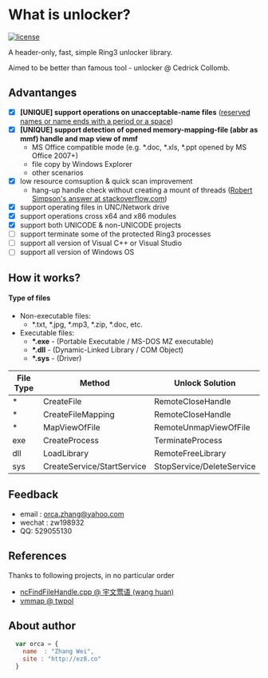 # What is unlocker?

[![license](https://img.shields.io/badge/license-MIT-brightgreen.svg?style=flat)](https://github.com/ez8-co/unlocker/blob/master/LICENSE)

A header-only, fast, simple Ring3 unlocker library. 

Aimed to be better than famous tool - unlocker @ Cedrick Collomb.

## Advantanges

- [x] **[UNIQUE] support operations on unacceptable-name files** ([reserved names or name ends with a period or a space](https://msdn.microsoft.com/en-us/aa365247(VS.85).aspx#naming_conventions))
- [x] **[UNIQUE] support detection of opened memory-mapping-file (abbr as mmf) handle and map view of mmf**
	* MS Office compatible mode (e.g. \*.doc, \*.xls, \*.ppt opened by MS Office 2007+)
	* file copy by Windows Explorer
	* other scenarios
- [x] low resource comsuption & quick scan improvement
    * hang-up handle check without creating a mount of threads ([Robert Simpson's answer at stackoverflow.com](http://stackoverflow.com/questions/16127948/hang-on-ntquerysysteminformation-in-winxpx32-but-works-fine-in-win7x64))
- [x] support operating files in UNC/Network drive
- [x] support operations cross x64 and x86 modules
- [x] support both UNICODE & non-UNICODE projects
- [ ] support terminate some of the protected Ring3 processes
- [ ] support all version of Visual C++ or Visual Studio
- [ ] support all version of Windows OS

## How it works?

#### Type of files
- Non-executable files:
    - \*.txt, \*.jpg, \*.mp3, \*.zip, \*.doc, etc.
- Executable files:
    - **\*.exe** - (Portable Executable / MS-DOS MZ executable)
    - **\*.dll** - (Dynamic-Linked Library / COM Object)
    - **\*.sys** - (Driver)

File Type |Method | Unlock Solution
---|---|---
\* | CreateFile | RemoteCloseHandle
\* | CreateFileMapping | RemoteCloseHandle
\* | MapViewOfFile | RemoteUnmapViewOfFile
exe | CreateProcess | TerminateProcess
dll | LoadLibrary | RemoteFreeLibrary
sys | CreateService/StartService | StopService/DeleteService

## Feedback

* email : [orca.zhang@yahoo.com](mailto:orca.zhang@yahoo.com)
* wechat : zw198932
* QQ: 529055130

## References
Thanks to following projects, in no particular order

* [ncFindFileHandle.cpp @ 宇文莺语 (wang huan)](https://code.csdn.net/snippets/713440/)
* [vmmap @ twpol](https://github.com/twpol/vmmap)

## About author

```javascript
  var orca = {
    name  : "Zhang Wei",
    site : "http://ez8.co"
  }
```